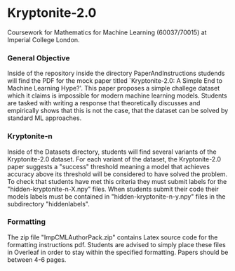 # Kryptonite-2.0

Coursework for Mathematics for Machine Learning (60037/70015) at Imperial College London. 

### General Objective

Inside of the repository inside the directory PaperAndInstructions studends will find the PDF for the mock paper titled `Kryptonite-2.0: A Simple End to Machine Learning Hype?'. This paper proposes a simple challege dataset which it claims is impossible for modern machine learning models. Students are tasked with writing a response that theoretically discusses and empirically shows that this is not the case, that the dataset can be solved by standard ML approaches. 

### Kryptonite-n

Inside of the Datasets directory, students will find several variants of the Kryptonite-2.0 dataset. For each variant of the dataset, the Kryptonite-2.0 paper suggests a "success" threshold meaning a model that achieves accuracy above its threshold will be considered to have solved the problem. To check that students have met this criteria they must submit labels for the "hidden-kryptonite-n-X.npy" files. When students submit their code their models labels must be contained in  "hidden-kryptonite-n-y.npy" files in the subdirectory "hiddenlabels". 

### Formatting

The zip file "ImpCMLAuthorPack.zip" contains Latex source code for the formatting instructions pdf. Students are advised to simply place these files in Overleaf in order to stay within the specified formatting. Papers should be between 4-6 pages.
